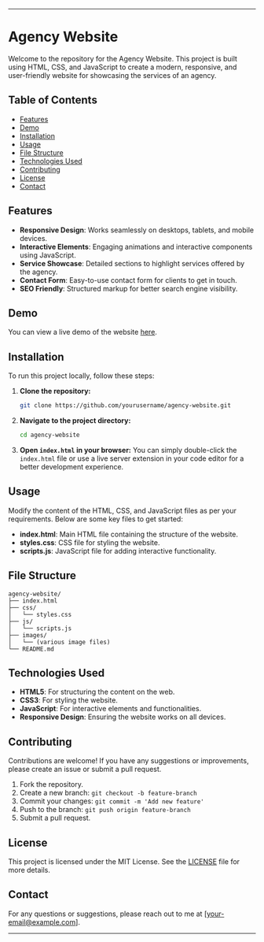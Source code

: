 

---

# Agency Website

Welcome to the repository for the Agency Website. This project is built using HTML, CSS, and JavaScript to create a modern, responsive, and user-friendly website for showcasing the services of an agency.

## Table of Contents
- [Features](#features)
- [Demo](#demo)
- [Installation](#installation)
- [Usage](#usage)
- [File Structure](#file-structure)
- [Technologies Used](#technologies-used)
- [Contributing](#contributing)
- [License](#license)
- [Contact](#contact)

## Features
- **Responsive Design**: Works seamlessly on desktops, tablets, and mobile devices.
- **Interactive Elements**: Engaging animations and interactive components using JavaScript.
- **Service Showcase**: Detailed sections to highlight services offered by the agency.
- **Contact Form**: Easy-to-use contact form for clients to get in touch.
- **SEO Friendly**: Structured markup for better search engine visibility.

## Demo
You can view a live demo of the website [here](#).

## Installation
To run this project locally, follow these steps:

1. **Clone the repository:**
   ```sh
   git clone https://github.com/yourusername/agency-website.git
   ```

2. **Navigate to the project directory:**
   ```sh
   cd agency-website
   ```

3. **Open `index.html` in your browser:**
   You can simply double-click the `index.html` file or use a live server extension in your code editor for a better development experience.

## Usage
Modify the content of the HTML, CSS, and JavaScript files as per your requirements. Below are some key files to get started:

- **index.html**: Main HTML file containing the structure of the website.
- **styles.css**: CSS file for styling the website.
- **scripts.js**: JavaScript file for adding interactive functionality.

## File Structure
```
agency-website/
├── index.html
├── css/
│   └── styles.css
├── js/
│   └── scripts.js
├── images/
│   └── (various image files)
└── README.md
```

## Technologies Used
- **HTML5**: For structuring the content on the web.
- **CSS3**: For styling the website.
- **JavaScript**: For interactive elements and functionalities.
- **Responsive Design**: Ensuring the website works on all devices.

## Contributing
Contributions are welcome! If you have any suggestions or improvements, please create an issue or submit a pull request. 

1. Fork the repository.
2. Create a new branch: `git checkout -b feature-branch`
3. Commit your changes: `git commit -m 'Add new feature'`
4. Push to the branch: `git push origin feature-branch`
5. Submit a pull request.

## License
This project is licensed under the MIT License. See the [LICENSE](LICENSE) file for more details.

## Contact
For any questions or suggestions, please reach out to me at [your-email@example.com].

---
